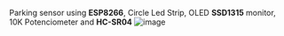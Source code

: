 Parking sensor using **ESP8266**, Circle Led Strip, OLED **SSD1315** monitor, 10K Potenciometer and **HC-SR04**
  ![image](https://github.com/user-attachments/assets/f38d79ff-fd2a-4e84-bca3-082b38a3643d)
